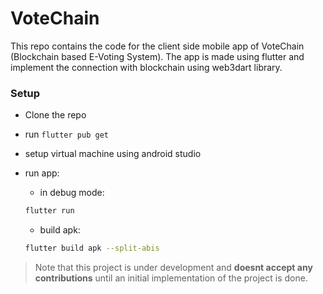 # VoteChain

This repo contains the code for the client side mobile app of VoteChain (Blockchain based E-Voting System). The app is made using flutter and implement the connection with blockchain using web3dart library. 

### Setup

- Clone the repo
- run `flutter pub get`
- setup virtual machine using android studio
- run app: 
  - in debug mode:
  
  ```bash
  flutter run
  ```

  - build apk:

  ```bash
  flutter build apk --split-abis
  ```

> Note that this project is under development and **doesnt accept any contributions** until an initial implementation of the project is done. 
